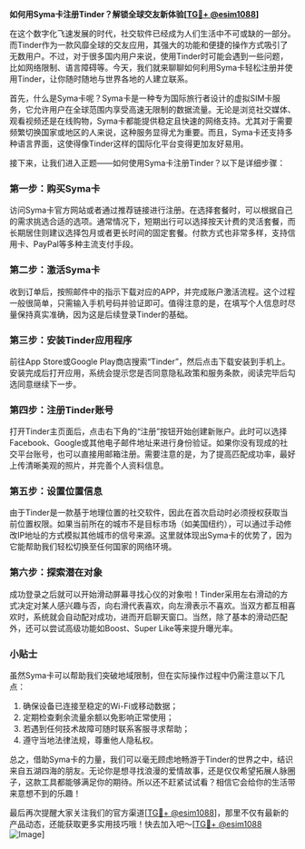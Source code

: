 **如何用Syma卡注册Tinder？解锁全球交友新体验[[TG💪+ @esim1088](https://t.me/s/esim1088)]**

在这个数字化飞速发展的时代，社交软件已经成为人们生活中不可或缺的一部分。而Tinder作为一款风靡全球的交友应用，其强大的功能和便捷的操作方式吸引了无数用户。不过，对于很多国内用户来说，使用Tinder时可能会遇到一些问题，比如网络限制、语言障碍等。今天，我们就来聊聊如何利用Syma卡轻松注册并使用Tinder，让你随时随地与世界各地的人建立联系。

首先，什么是Syma卡呢？Syma卡是一种专为国际旅行者设计的虚拟SIM卡服务，它允许用户在全球范围内享受高速无限制的数据流量。无论是浏览社交媒体、观看视频还是在线购物，Syma卡都能提供稳定且快速的网络支持。尤其对于需要频繁切换国家或地区的人来说，这种服务显得尤为重要。而且，Syma卡还支持多种语言界面，这使得像Tinder这样的国际化平台变得更加友好易用。

接下来，让我们进入正题——如何使用Syma卡注册Tinder？以下是详细步骤：

### 第一步：购买Syma卡

访问Syma卡官方网站或者通过推荐链接进行注册。在选择套餐时，可以根据自己的需求挑选合适的选项。通常情况下，短期出行可以选择按天计费的灵活套餐，而长期居住则建议选择包月或者更长时间的固定套餐。付款方式也非常多样，支持信用卡、PayPal等多种主流支付手段。

### 第二步：激活Syma卡

收到订单后，按照邮件中的指示下载对应的APP，并完成账户激活流程。这个过程一般很简单，只需输入手机号码并验证即可。值得注意的是，在填写个人信息时尽量保持真实准确，因为这是后续登录Tinder的基础。

### 第三步：安装Tinder应用程序

前往App Store或Google Play商店搜索“Tinder”，然后点击下载安装到手机上。安装完成后打开应用，系统会提示您是否同意隐私政策和服务条款，阅读完毕后勾选同意继续下一步。

### 第四步：注册Tinder账号

打开Tinder主页面后，点击右下角的“注册”按钮开始创建新账户。此时可以选择Facebook、Google或其他电子邮件地址来进行身份验证。如果你没有现成的社交平台账号，也可以直接用邮箱注册。需要注意的是，为了提高匹配成功率，最好上传清晰美观的照片，并完善个人资料信息。

### 第五步：设置位置信息

由于Tinder是一款基于地理位置的社交软件，因此在首次启动时必须授权获取当前位置权限。如果当前所在的城市不是目标市场（如美国纽约），可以通过手动修改IP地址的方式模拟其他城市的信号来源。这里就体现出Syma卡的优势了，因为它能帮助我们轻松切换至任何国家的网络环境。

### 第六步：探索潜在对象

成功登录之后就可以开始滑动屏幕寻找心仪的对象啦！Tinder采用左右滑动的方式决定对某人感兴趣与否，向右滑代表喜欢，向左滑表示不喜欢。当双方都互相喜欢时，系统就会自动配对成功，进而开启聊天窗口。当然，除了基本的滑动匹配外，还可以尝试高级功能如Boost、Super Like等来提升曝光率。

### 小贴士

虽然Syma卡可以帮助我们突破地域限制，但在实际操作过程中仍需注意以下几点：
1. 确保设备已连接至稳定的Wi-Fi或移动数据；
2. 定期检查剩余流量余额以免影响正常使用；
3. 若遇到任何技术故障可随时联系客服寻求帮助；
4. 遵守当地法律法规，尊重他人隐私权。

总之，借助Syma卡的力量，我们可以毫无顾虑地畅游于Tinder的世界之中，结识来自五湖四海的朋友。无论你是想寻找浪漫的爱情故事，还是仅仅希望拓展人脉圈子，这款工具都能够满足你的期待。所以还不赶紧试试看？相信它会给你的生活带来意想不到的乐趣！

最后再次提醒大家关注我们的官方渠道[[TG💪+ @esim1088](https://t.me/s/esim1088)]，那里不仅有最新的产品动态，还能获取更多实用技巧哦！快去加入吧～[[TG💪+ @esim1088](https://t.me/s/esim1088) ![Image](https://i.postimg.cc/4NQfJmqS/Snipaste-2025-05-13-00-14-12.png)]